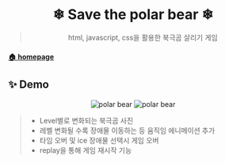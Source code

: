 <h1 align="center">❄ Save the polar bear ❄</h1>


<span align="center">

> html, javascript, css을 활용한 북극곰 살리기 게임 <br /> 
</span>



[<h4>🏠 <b>homepage</b>](https://github.com/Jang-Ahyoung)</h4>

## ✨ Demo 
<p align="center">

<img align="center" alt="polar bear" src="https://user-images.githubusercontent.com/71692593/103390853-ecaf0e00-4b59-11eb-81fd-3499efc923fb.jpg">
<img align="center" alt="polar bear" src="https://user-images.githubusercontent.com/71692593/103390804-a22d9180-4b59-11eb-9857-bf8b90d50d26.jpg">
</p>




> - Level별로 변화되는 북극곰 사진
> - 레벨 변화될 수록 장애물 이동하는 등 움직임 에니메이션 추가
> - 타임 오버 및 ice 장애물 선택시 게임 오버 
> - replay을 통해 게임 재시작 기능
